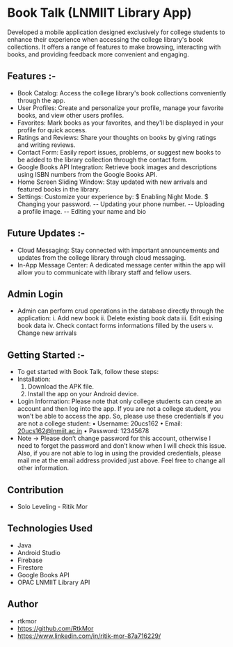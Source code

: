 # Book Talk (LNMIIT Library App) 
Developed a mobile application designed exclusively for college students to enhance their experience when accessing the college library's book collections. It offers a range of features to make browsing, interacting with books, and providing feedback more convenient and engaging.

## Features :-
- Book Catalog: Access the college library's book collections conveniently through the app.
- User Profiles: Create and personalize your profile, manage your favorite books, and view other users profiles.
- Favorites: Mark books as your favorites, and they'll be displayed in your profile for quick access.
- Ratings and Reviews: Share your thoughts on books by giving ratings and writing reviews.
- Contact Form: Easily report issues, problems, or suggest new books to be added to the library collection through the contact form.
- Google Books API Integration: Retrieve book images and descriptions using ISBN numbers from the Google Books API.
- Home Screen Sliding Window: Stay updated with new arrivals and featured books in the library.
- Settings: Customize your experience by:
    $ Enabling Night Mode.
    $ Changing your password.
    -- Updating your phone number.
    -- Uploading a profile image.
    -- Editing your name and bio

## Future Updates :-
- Cloud Messaging: Stay connected with important announcements and updates from the college library through cloud messaging.
- In-App Message Center: A dedicated message center within the app will allow you to communicate with library staff and fellow users.

## Admin Login
- Admin can perform crud operations in the database directly through the application:
    i. Add new book
    ii. Delete existing book data
    iii. Edit exising book data
    iv. Check contact forms informations filled by the users
    v. Change new arrivals

## Getting Started :-
- To get started with Book Talk, follow these steps:
- Installation:
    1. Download the APK file.
    2. Install the app on your Android device.
- Login Information: Please note that only college students can create an account and then log into the app. If you are not a college student, you won't be able to access the app. So, please use these credentials if you are not a college student:
      • Username: 20ucs162
      • Email: 20ucs162@lnmiit.ac.in
      • Password: 12345678
- Note -> Please don’t change password for this account, otherwise I need to forget the password and don’t know when I will check this issue. Also, if you are not able to log in using the provided credentials, please mail me at the email address provided just above. Feel free to change all other information.

## Contribution
- Solo Leveling - Ritik Mor

## Technologies Used
- Java
- Android Studio
- Firebase
- Firestore
- Google Books API
- OPAC LNMIIT Library API

## Author
- rtkmor
- https://github.com/RtkMor
- https://www.linkedin.com/in/ritik-mor-87a716229/
